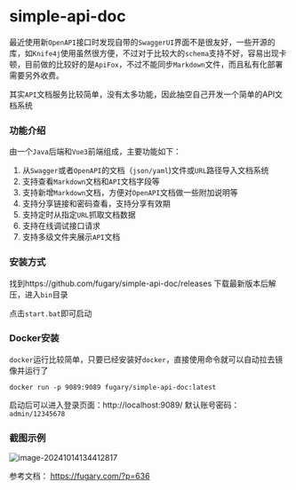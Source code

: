 # simple-api-doc

最近使用新`OpenAPI`接口时发现自带的`SwaggerUI`界面不是很友好，一些开源的库，如`Knife4j`使用虽然很方便，不过对于比较大的`schema`支持不好，容易出现卡顿，目前做的比较好的是`ApiFox`，不过不能同步`Markdown`文件，而且私有化部署需要另外收费。

其实`API`文档服务比较简单，没有太多功能，因此抽空自己开发一个简单的API文档系统

### 功能介绍

由一个`Java`后端和`Vue3`前端组成，主要功能如下：

1. 从`Swagger`或者`OpenAPI`的文档（`json/yaml`)文件或`URL`路径导入文档系统
2. 支持查看`Markdown`文档和`API`文档字段等
3. 支持新增`Markdown`文档，方便对`OpenAPI`文档做一些附加说明等
4. 支持分享链接和密码查看，支持分享有效期
5. 支持定时从指定`URL`抓取文档数据
6. 支持在线调试接口请求
7. 支持多级文件夹展示`API`文档

### 安装方式

找到https://github.com/fugary/simple-api-doc/releases
下载最新版本后解压，进入`bin`目录

点击`start.bat`即可启动

### Docker安装

`docker`运行比较简单，只要已经安装好`docker`，直接使用命令就可以自动拉去镜像并运行了

```
docker run -p 9089:9089 fugary/simple-api-doc:latest
```

启动后可以进入登录页面：http://localhost:9089/
默认账号密码：`admin/12345678`

### 截图示例

![image-20241014134412817](https://git.mengqingpo.com:8888/fugary/blogpic/uploads/5a91e5e6361da3eb0ea11a1df7487919/image-20241014134412817.png)

参考文档： https://fugary.com/?p=636
